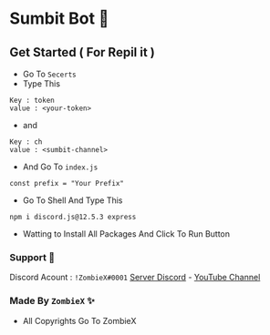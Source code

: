 
# Sumbit Bot 📄

## Get Started ( For Repil it ) 
* Go To `Secerts`
* Type This
```
Key : token
value : <your-token>
```

* and 
```
Key : ch
value : <sumbit-channel>
```
* And Go To `index.js`
```
const prefix = "Your Prefix" 
```
* Go To Shell And Type This 
```
npm i discord.js@12.5.3 express
``` 
* Watting to Install All Packages And Click To Run Button

### Support 🔰
Discord Acount : `!ZombieX#0001`
[Server Discord](https://discord.gg/crJx77aEsq) - [YouTube Channel](https://youtube.com/channel/UC0A5FZItuziL5iWIinQeKcQ)

### Made By `ZombieX` ✨
* All Copyrights Go To ZombieX 
